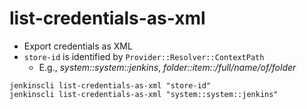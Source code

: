 # list-credentials-as-xml

- Export credentials as XML
- `store-id` is identified by `Provider::Resolver::ContextPath`
  - E.g., _system::system::jenkins_, _folder::item::/full/name/of/folder_

```shell
jenkinscli list-credentials-as-xml "store-id"
jenkinscli list-credentials-as-xml "system::system::jenkins"
```
